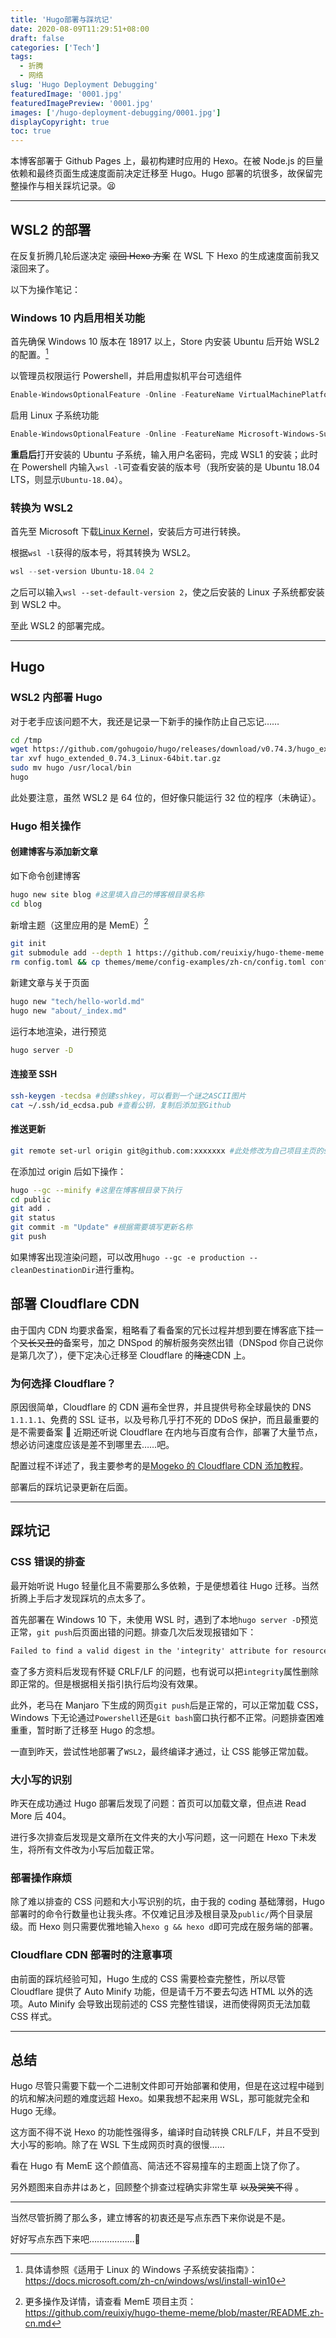 ```yaml
---
title: 'Hugo部署与踩坑记'
date: 2020-08-09T11:29:51+08:00
draft: false
categories: ['Tech']
tags:
  - 折腾
  - 网络
slug: 'Hugo Deployment Debugging'
featuredImage: '0001.jpg'
featuredImagePreview: '0001.jpg'
images: ['/hugo-deployment-debugging/0001.jpg']
displayCopyright: true
toc: true
---
```


本博客部署于 Github Pages 上，最初构建时应用的 Hexo。在被 Node.js 的巨量依赖和最终页面生成速度面前决定迁移至 Hugo。Hugo 部署的坑很多，故保留完整操作与相关踩坑记录。😫

---

## WSL2 的部署

在反复折腾几轮后遂决定 ~~滚回 Hexo 方案~~ 在 WSL 下 Hexo 的生成速度面前我又滚回来了。

以下为操作笔记：

### Windows 10 内启用相关功能

首先确保 Windows 10 版本在 18917 以上，Store 内安装 Ubuntu 后开始 WSL2 的配置。[^1]

以管理员权限运行 Powershell，并启用虚拟机平台可选组件

```Powershell
Enable-WindowsOptionalFeature -Online -FeatureName VirtualMachinePlatform
```

启用 Linux 子系统功能

```Powershell
Enable-WindowsOptionalFeature -Online -FeatureName Microsoft-Windows-Subsystem-Linux
```

**重启后**打开安装的 Ubuntu 子系统，输入用户名密码，完成 WSL1 的安装；此时在 Powershell 内输入`wsl -l`可查看安装的版本号（我所安装的是 Ubuntu 18.04 LTS，则显示`Ubuntu-18.04`）。

### 转换为 WSL2

首先至 Microsoft 下载[Linux Kernel](https://docs.microsoft.com/zh-cn/windows/wsl/wsl2-kernel)，安装后方可进行转换。

根据`wsl -l`获得的版本号，将其转换为 WSL2。

```Powershell
wsl --set-version Ubuntu-18.04 2
```

之后可以输入`wsl --set-default-version 2`，使之后安装的 Linux 子系统都安装到 WSL2 中。

至此 WSL2 的部署完成。

---

## Hugo

### WSL2 内部署 Hugo

对于老手应该问题不大，我还是记录一下新手的操作防止自己忘记……

```sh
cd /tmp
wget https://github.com/gohugoio/hugo/releases/download/v0.74.3/hugo_extended_0.74.3_Linux-64bit.tar.gz
tar xvf hugo_extended_0.74.3_Linux-64bit.tar.gz
sudo mv hugo /usr/local/bin
hugo
```

此处要注意，虽然 WSL2 是 64 位的，但好像只能运行 32 位的程序（未确证）。

### Hugo 相关操作

#### 创建博客与添加新文章

如下命令创建博客

```sh
hugo new site blog #这里填入自己的博客根目录名称
cd blog
```

新增主题（这里应用的是 MemE）[^2]

```sh
git init
git submodule add --depth 1 https://github.com/reuixiy/hugo-theme-meme.git themes/meme
rm config.toml && cp themes/meme/config-examples/zh-cn/config.toml config.toml #将config.toml替换为主题用
```

新建文章与关于页面

```sh
hugo new "tech/hello-world.md"
hugo new "about/_index.md"
```

运行本地渲染，进行预览

```sh
hugo server -D
```

#### 连接至 SSH

```sh
ssh-keygen -tecdsa #创建sshkey，可以看到一个谜之ASCII图片
cat ~/.ssh/id_ecdsa.pub #查看公钥，复制后添加至Github
```

#### 推送更新

```sh
git remote set-url origin git@github.com:xxxxxxx #此处修改为自己项目主页的ssh地址
```

在添加过 origin 后如下操作：

```sh
hugo --gc --minify #这里在博客根目录下执行
cd public
git add .
git status
git commit -m "Update" #根据需要填写更新名称
git push
```

如果博客出现渲染问题，可以改用`hugo --gc -e production --cleanDestinationDir`进行重构。

## 部署 Cloudflare CDN

由于国内 CDN 均要求备案，粗略看了看备案的冗长过程并想到要在博客底下挂一个~~又长又丑的~~备案号，加之 DNSpod 的解析服务突然出错（DNSpod 你自己说你是第几次了），便下定决心迁移至 Cloudflare 的~~降速~~CDN 上。

### 为何选择 Cloudflare？

原因很简单，Cloudflare 的 CDN 遍布全世界，并且提供号称全球最快的 DNS `1.1.1.1`、免费的 SSL 证书，以及号称几乎打不死的 DDoS 保护，而且最重要的是不需要备案 🤣 近期还听说 Cloudflare 在内地与百度有合作，部署了大量节点，想必访问速度应该是差不到哪里去……吧。

配置过程不详述了，我主要参考的是[Mogeko 的 Cloudflare CDN 添加教程](https://mogeko.me/2019/056/)。

部署后的踩坑记录更新在后面。

---

## 踩坑记

### CSS 错误的排查

最开始听说 Hugo 轻量化且不需要那么多依赖，于是便想着往 Hugo 迁移。当然折腾上手后才发现踩坑的点太多了。

首先部署在 Windows 10 下，未使用 WSL 时，遇到了本地`hugo server -D`预览正常，`git push`后页面出错的问题。排查几次后发现报错如下：

```txt
Failed to find a valid digest in the 'integrity' attribute for resource 'xxxxxxx.css' with computed SHA-256 integrity. The resource has been blocked.
```

查了多方资料后发现有怀疑 CRLF/LF 的问题，也有说可以把`integrity`属性删除即正常的。但是根据相关指引执行后均没有效果。

此外，老马在 Manjaro 下生成的网页`git push`后是正常的，可以正常加载 CSS，Windows 下无论通过`Powershell`还是`Git bash`窗口执行都不正常。问题排查困难重重，暂时断了迁移至 Hugo 的念想。

一直到昨天，尝试性地部署了`WSL2`，最终编译才通过，让 CSS 能够正常加载。

### 大小写的识别

昨天在成功通过 Hugo 部署后发现了问题：首页可以加载文章，但点进 Read More 后 404。

进行多次排查后发现是文章所在文件夹的大小写问题，这一问题在 Hexo 下未发生，将所有文件改为小写后加载正常。

### 部署操作麻烦

除了难以排查的 CSS 问题和大小写识别的坑，由于我的 coding 基础薄弱，Hugo 部署时的命令行数量也让我头疼。不仅难记且涉及根目录及`public/`两个目录层级。而 Hexo 则只需要优雅地输入`hexo g && hexo d`即可完成在服务端的部署。

### Cloudflare CDN 部署时的注意事项

由前面的踩坑经验可知，Hugo 生成的 CSS 需要检查完整性，所以尽管 Cloudflare 提供了 Auto Minify 功能，但是请千万不要去勾选 HTML 以外的选项。Auto Minify 会导致出现前述的 CSS 完整性错误，进而使得网页无法加载 CSS 样式。

---

## 总结

Hugo 尽管只需要下载一个二进制文件即可开始部署和使用，但是在这过程中碰到的坑和解决问题的难度远超 Hexo。如果我想不起来用 WSL，那可能就完全和 Hugo 无缘。

这方面不得不说 Hexo 的功能性强得多，编译时自动转换 CRLF/LF，并且不受到大小写的影响。除了在 WSL 下生成网页时真的很慢……

看在 Hugo 有 MemE 这个颜值高、简洁还不容易撞车的主题面上饶了你了。

另外题图来自赤井はあと，回顾整个排查过程确实非常生草 ~~以及哭笑不得~~ 。

---

当然尽管折腾了那么多，建立博客的初衷还是写点东西下来你说是不是。

好好写点东西下来吧………………🤯

[^1]: 具体请参照《适用于 Linux 的 Windows 子系统安装指南》：https://docs.microsoft.com/zh-cn/windows/wsl/install-win10
[^2]: 更多操作及详情，请查看 MemE 项目主页：https://github.com/reuixiy/hugo-theme-meme/blob/master/README.zh-cn.md
